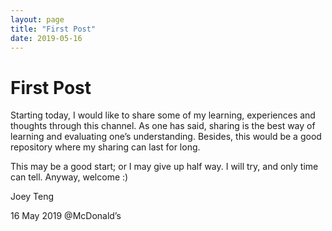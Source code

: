 ```yaml
---
layout: page
title: "First Post"
date: 2019-05-16
---
```


# First Post

Starting today, I would like to share some of my learning, experiences and thoughts through this channel. As one has said, sharing is the best way of learning and evaluating one’s understanding. Besides, this would be a good repository where my sharing can last for long. 

This may be a good start; or I may give up half way. I will try, and only time can tell. Anyway, welcome :)

Joey Teng

16 May 2019 @McDonald’s

